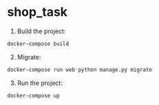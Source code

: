 # shop_task

1) Build the project:
```bash
docker-compose build
```

2) Migrate:
```bash
docker-compose run web python manage.py migrate
```

3) Run the project:
```bash
docker-compose up
```
